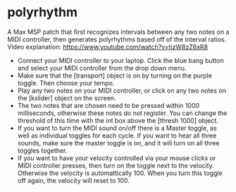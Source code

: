 # polyrhythm
A Max MSP patch that first recognizes intervals between any two notes on a MIDI controller, then generates polyrhythms based off of the interval ratios.
Video explanation: https://www.youtube.com/watch?v=tjzW8zZ6xR8 

* Connect your MIDI controller to your laptop. Click the blue bang button and select your MIDI controller from the drop down menu. 
* Make sure that the [transport] object is on by turning on the purple toggle. Then choose your tempo. 
* Play any two notes on your MIDI controller, or click on any two notes on the [kslider] object on the screen. 
* The two notes that are chosen need to be pressed within 1000 milliseconds, otherwise these notes do not register. You can change the threshold of this time with the int box above the [thresh 1000] object.  
* If you want to turn the MIDI sound on/off there is a Master toggle, as well as individual toggles for each cycle. If you want to hear all three sounds, make sure the master toggle is on, and it will turn on all three toggles together. 
* If you want to have your velocity controlled via your mouse clicks or MIDI controller presses, then turn on the toggle next to the velocity. Otherwise the velocity is automattically 100. When you turn this toggle off again, the velocity will reset to 100.
